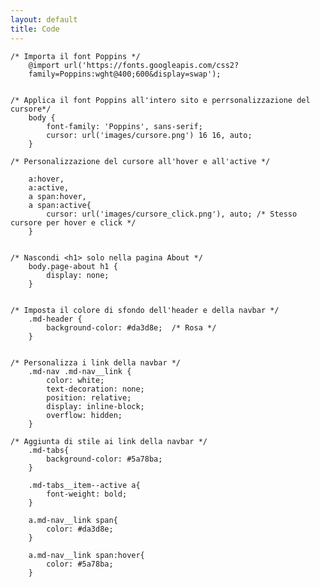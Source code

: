 ```yaml
---
layout: default
title: Code
---
```

    /* Importa il font Poppins */
        @import url('https://fonts.googleapis.com/css2?
        family=Poppins:wght@400;600&display=swap');


    /* Applica il font Poppins all'intero sito e perrsonalizzazione del cursore*/
        body {
            font-family: 'Poppins', sans-serif;
            cursor: url('images/cursore.png') 16 16, auto;
        }

    /* Personalizzazione del cursore all'hover e all'active */

        a:hover,
        a:active,
        a span:hover,
        a span:active{
            cursor: url('images/cursore_click.png'), auto; /* Stesso cursore per hover e click */
        }


    /* Nascondi <h1> solo nella pagina About */
        body.page-about h1 {
            display: none;
        }


    /* Imposta il colore di sfondo dell'header e della navbar */
        .md-header {
            background-color: #da3d8e;  /* Rosa */
        }


    /* Personalizza i link della navbar */
        .md-nav .md-nav__link {
            color: white;
            text-decoration: none;
            position: relative;
            display: inline-block;
            overflow: hidden;
        }

    /* Aggiunta di stile ai link della navbar */
        .md-tabs{
            background-color: #5a78ba;
        }

        .md-tabs__item--active a{
            font-weight: bold;
        }

        a.md-nav__link span{
            color: #da3d8e;
        }

        a.md-nav__link span:hover{
            color: #5a78ba;
        }